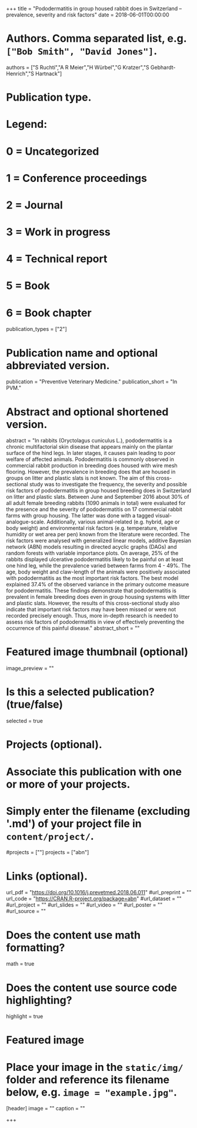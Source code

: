 +++
title = "Pododermatitis in group housed rabbit does in Switzerland – prevalence, severity and risk factors"
date = 2018-06-01T00:00:00

# Authors. Comma separated list, e.g. `["Bob Smith", "David Jones"]`.
authors = ["S Ruchti","A R Meier","H Würbel","G Kratzer","S Gebhardt-Henrich","S Hartnack"]
# Publication type.
# Legend:
# 0 = Uncategorized
# 1 = Conference proceedings
# 2 = Journal
# 3 = Work in progress
# 4 = Technical report
# 5 = Book
# 6 = Book chapter
publication_types = ["2"]

# Publication name and optional abbreviated version.
publication = "Preventive Veterinary Medicine."
publication_short = "In PVM."

# Abstract and optional shortened version.
abstract = "In rabbits (Oryctolagus cuniculus L.), pododermatitis is a chronic multifactorial skin disease that appears mainly on the plantar surface of the hind legs. In later stages, it causes pain leading to poor welfare of affected animals. Pododermatitis is commonly observed in commercial rabbit production in breeding does housed with wire mesh flooring. However, the prevalence in breeding does that are housed in groups on litter and plastic slats is not known. The aim of this cross-sectional study was to investigate the frequency, the severity and possible risk factors of pododermatitis in group housed breeding does in Switzerland on litter and plastic slats. Between June and September 2016 about 30% of all adult female breeding rabbits (1090 animals in total) were evaluated for the presence and the severity of pododermatitis on 17 commercial rabbit farms with group housing. The latter was done with a tagged visual-analogue-scale. Additionally, various animal-related (e.g. hybrid, age or body weight) and environmental risk factors (e.g. temperature, relative humidity or wet area per pen) known from the literature were recorded. The risk factors were analysed with generalized linear models, additive Bayesian network (ABN) models resulting in directed acyclic graphs (DAGs) and random forests with variable importance plots. On average, 25% of the rabbits displayed ulcerative pododermatitis likely to be painful on at least one hind leg, while the prevalence varied between farms from 4 - 49%. The age, body weight and claw-length of the animals were positively associated with pododermatitis as the most important risk factors. The best model explained 37.4% of the observed variance in the primary outcome measure for pododermatitis. These findings demonstrate that pododermatitis is prevalent in female breeding does even in group housing systems with litter and plastic slats. However, the results of this cross-sectional study also indicate that important risk factors may have been missed or were not recorded precisely enough. Thus, more in-depth research is needed to assess risk factors of pododermatitis in view of effectively preventing the occurrence of this painful disease."
abstract_short = ""

# Featured image thumbnail (optional)
image_preview = ""

# Is this a selected publication? (true/false)
selected = true

# Projects (optional).
#   Associate this publication with one or more of your projects.
#   Simply enter the filename (excluding '.md') of your project file in `content/project/`.
#projects = [""]
projects = ["abn"]

# Links (optional).
url_pdf = "https://doi.org/10.1016/j.prevetmed.2018.06.011"
#url_preprint = ""
url_code = "https://CRAN.R-project.org/package=abn"
#url_dataset = ""
#url_project = ""
#url_slides = ""
#url_video = ""
#url_poster = ""
#url_source = ""

# Does the content use math formatting?
math = true

# Does the content use source code highlighting?
highlight = true

# Featured image
# Place your image in the `static/img/` folder and reference its filename below, e.g. `image = "example.jpg"`.
[header]
image = ""
caption = ""

+++
